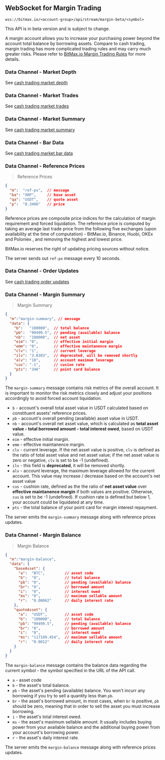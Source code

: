 ## WebSocket for Margin Trading

`wss://bitmax.io/<account-group>/api/stream/margin-beta/<symbol>`

<aside class="notice">This API is in beta version and is subject to change. </aside>

A margin account allows you to increase your purchasing power beyond the account total balance by borrowing assets. Compare to cash trading, 
margin trading has more complicated trading rules and may carry much greater risks. Please refer to 
[BitMax.io Margin Trading Rules](https://bitmaxhelp.zendesk.com/hc/en-us/articles/360016415774-BitMax-io-Margin-Trading-Rules) for more details. 


### Data Channel - Market Depth

See [cash trading market depth](#data-channel-market-depth)


### Data Channel - Market Trades 

See [cash trading market trades](#data-channel-market-trades)


### Data Channel - Market Summary

See [cash trading market summary](#data-channel-market-summary)


### Data Channel - Bar Data

See [cash trading market bar data](#data-channel-market-bar)


### Data Channel - Reference Prices

> Reference Prices

```json
{
  "m":  "ref-px",  // message
  "ba": "XRP",     // base asset
  "qa": "USDT",    // quote asset
  "p":  "0.3406"   // price 
}
```

Reference prices are composite price indices for the calculation of margin requirement and forced liquidation. 
The reference price is computed by taking an average last trade price from the following five exchanges (upon 
availability at the time of computation) - BitMax.io, Binance, Huobi, OKEx and Poloniex , and removing the 
highest and lowest price. 

BitMax.io reserves the right of updating pricing sources without notice.

The server sends out `ref-px` message every 10 seconds.



### Data Channel - Order Updates

See [cash trading order updates](#data-channel-order-updates)


### Data Channel - Margin Summary 

> Margin Summary

```json 
{
  "m":"margin-summary", // message
  "data": {
    "b":   "100000",  // total balance
    "pb":  "99499.5", // pending (available) balance 
    "nb":  "100000",  // net asset  
    "eim": "0",       // effective initial margin
    "emm": "0",       // effective maintanence margin
    "clv": "1",       // current leverage
    "ilv": "3.0303",  // deprecated, will be removed shortly
    "alv": "10",      // account maximum leverage
    "cus": "-1",      // cusion rate
    "pts": "346"      // point card balance
  }
}
```

The `margin-summary` message contains risk metrics of the overall account. It is important to monitor the risk metrics closely and adjust your positions accordingly 
to avoid forced account liquidation. 

* `b` - account's overall total asset value in USDT calculated based on constituent assets' reference prices. 
* `pb` - account's overall pending (available) asset value in USDT.
* `nb` - account's  overall net asset value, which is calculated as **total asset value - total borrowed amount - total interest owed**, based on USDT value. 
* `eim` - effective initial margin. 
* `emm` - effective maintanence margin.
* `clv` - current leverage. If the net asset value is positive, `clv` is defined as the ratio of total asset value and net asset value; if the net asset value is zero or negative, `clv` is set to be -1 (undefined).
* `ilv` - this field is **deprecated**, it will be removed shortly.
* `alv` - account leverage, the maximum leverage allowed for the current account. This value may increase / decrease based on the account's net asset value
* `cus` - cushion rate, defined as the the ratio of **net asset value** over **effective maintanence margin** if both values are positive. Otherwise, `cus` is set to be -1 (undefined). 
  If cushion rate is defined but below 1, your account could be liquidated at any time. 
* `pts` - the total balance of your point card for margin interest repayment. 

The server emits the `margin-summary` message along with reference prices updates. 


### Data Channel - Margin Balance 

> Margin Balance

```json
{
  "m":"margin-balance", 
  "data": {
    "baseAsset": {
      "a":  "BTC",         // asset code 
      "b":  "0",           // total balance
      "pb": "0",           // pending (available) balance
      "br": "0",           // borrowed amount
      "i":  "0",           // interest owed
      "ms": "0",           // maximum sellable amount
      "r":  "0.00062"      // daily interest rate 
    },
    "quoteAsset": {
      "a":  "USDT",        // asset code 
      "b":  "100000",      // total balance
      "pb": "99499.5",     // pending (available) balance
      "br": "0",           // borrowed amount
      "i":  "0",           // interest owed
      "ms": "117109.454",  // maximum sellable amount
      "r":  "0.0012"       // daily interest rate 
    }
  }
}
```

The `margin-balance` message contains the balance data regarding the current symbol - the symbol specified in the URL of the API call. 

* `a` - asset code
* `b` - the asset's total balance.
* `pb` - the asset's pending (available) balance. You won't incurr any borrowing if you try to sell a quantity less than `pb`.
* `br` - the asset's borrowed amount, in most cases, when `br` is positive, `pb` should be zero, meaning that in order to sell the asset you must increase borrowing. 
* `i` - the asset's total interest owed. 
* `ms` - the asset's maximum sellable amount. It usually includes buying power from your available balance and the additional buying power from your account's borrowing power. 
* `r` - the asset's daily interest rate. 

The server emits the `margin-balance` message along with reference prices updates. 



